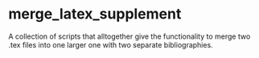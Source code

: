 # merge_latex_supplement
A collection of scripts that alltogether give the functionality to merge two .tex files into one larger one with two separate bibliographies.
